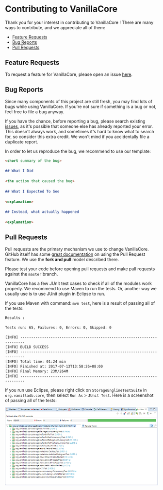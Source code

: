 # Contributing to VanillaCore

Thank you for your interest in contributing to VanillaCore ! There are many ways to contribute, and we appreciate all of them:

- [Feature Requests](#feature-requests)
- [Bug Reports](#bug-reports)
- [Pull Requests](#pull-requests)

## Feature Requests

To request a feature for VanillaCore, please open an issue [here][1].

## Bug Reports

Since many components of this project are still fresh, you may find lots of bugs while using VanillaCore. If you're not sure if something is a bug or not, feel free to file a bug anyway.

If you have the chance, before reporting a bug, please search existing [issues][2], as it's possible that someone else has already reported your error. This doesn't always work, and sometimes it's hard to know what to search for, so consider this extra credit. We won't mind if you accidentally file a duplicate report.

In order to let us reproduce the bug, we recommend to use our template:

```markdown
<short summary of the bug>

## What I Did

<the action that caused the bug>

## What I Expected To See

<explanation>

## Instead, what actually happened

<explanation>

```

## Pull Requests

Pull requests are the primary mechanism we use to change VanillaCore. GitHub itself has some [great documentation][3] on using the Pull Request feature. We use the **fork and pull** model described there.

Please test your code before opening pull requests and make pull requests against the `master` branch.

VanillaCore has a few JUnit test cases to check if all of the modules work properly. We recommend to use Maven to run the tests. Or, another way we usually use is to use JUnit plugin in Eclipse to run.

If you use Maven with command: `mvn test`, here is a result of passing all of the tests:

```
Results :

Tests run: 65, Failures: 0, Errors: 0, Skipped: 0

[INFO] ------------------------------------------------------------------------
[INFO] BUILD SUCCESS
[INFO] ------------------------------------------------------------------------
[INFO] Total time: 01:24 min
[INFO] Finished at: 2017-07-13T13:58:26+08:00
[INFO] Final Memory: 23M/264M
[INFO] ------------------------------------------------------------------------
```

If you run use Eclipse, please right click on `StorageEnglineTestSuite` in `org.vanilladb.core`, then select `Run As` > `JUnit Test`. Here is a screenshot of passing all of the tests:

<img src="doc/eclipse-test-passed.png" />

[1]: https://github.com/vanilladb/vanillacore/issues
[2]: https://github.com/vanilladb/vanillacore/issues?utf8=%E2%9C%93&q=
[3]: https://help.github.com/articles/using-pull-requests/
